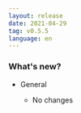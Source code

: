 ```yaml
---
layout: release
date: 2021-04-29
tag: v0.5.5
language: en
---
```


### What's new?

- General

  - No changes
